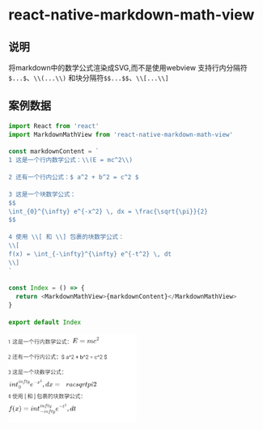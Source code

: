 # react-native-markdown-math-view

## 说明

将markdown中的数学公式渲染成SVG,而不是使用webview
支持行内分隔符`$...$`、`\\(...\\)` 和块分隔符`$$...$$`、`\\[...\\]`

## 案例数据


```js
import React from 'react'
import MarkdownMathView from 'react-native-markdown-math-view'

const markdownContent = `
1 这是一个行内数学公式：\\(E = mc^2\\) 

2 还有一个行内公式：$ a^2 + b^2 = c^2 $ 

3 这是一个块数学公式：
$$
\int_{0}^{\infty} e^{-x^2} \, dx = \frac{\sqrt{\pi}}{2}
$$

4 使用 \\[ 和 \\] 包裹的块数学公式：
\\[
f(x) = \int_{-\infty}^{\infty} e^{-t^2} \, dt
\\]
`

const Index = () => {
  return <MarkdownMathView>{markdownContent}</MarkdownMathView>
}

export default Index

```


![alt text](./image.png)